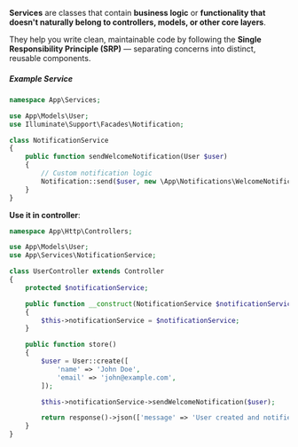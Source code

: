 **Services** are classes that contain **business logic** or **functionality that doesn't naturally belong to controllers, models, or other core layers**.

They help you write clean, maintainable code by following the **Single Responsibility Principle (SRP)** — separating concerns into distinct, reusable components.

##### Example Service
```php
namespace App\Services;

use App\Models\User;
use Illuminate\Support\Facades\Notification;

class NotificationService
{
    public function sendWelcomeNotification(User $user)
    {
        // Custom notification logic
        Notification::send($user, new \App\Notifications\WelcomeNotification());
    }
}
```

**Use it in controller**: 
```php
namespace App\Http\Controllers;

use App\Models\User;
use App\Services\NotificationService;

class UserController extends Controller
{
    protected $notificationService;

    public function __construct(NotificationService $notificationService)
    {
        $this->notificationService = $notificationService;
    }

    public function store()
    {
        $user = User::create([
            'name' => 'John Doe',
            'email' => 'john@example.com',
        ]);

        $this->notificationService->sendWelcomeNotification($user);

        return response()->json(['message' => 'User created and notified!']);
    }
}

```